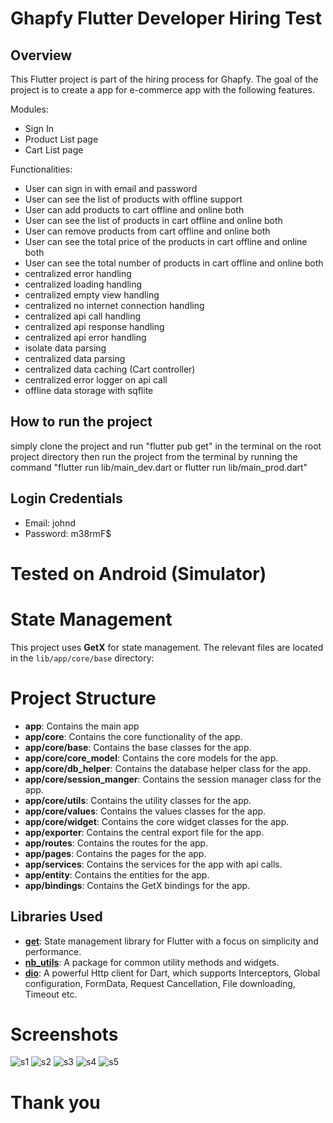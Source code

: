 # Ghapfy Flutter Developer Hiring Test

## Overview
This Flutter project is part of the hiring process for Ghapfy. The goal of the project is to create a app for e-commerce app with the following features.

Modules:
- Sign In
- Product List page 
- Cart List page

Functionalities:
- User can sign in with email and password
- User can see the list of products with offline support
- User can add products to cart offline and online both
- User can see the list of products in cart offline and online both
- User can remove products from cart offline and online both
- User can see the total price of the products in cart offline and online both
- User can see the total number of products in cart offline and online both
- centralized error handling
- centralized loading handling
- centralized empty view handling
- centralized no internet connection handling
- centralized api call handling
- centralized api response handling
- centralized api error handling
- isolate data parsing
- centralized data parsing
- centralized data caching (Cart controller)
- centralized error logger on api call
- offline data storage with sqflite

## How to run the project
simply clone the project and run "flutter pub get" in the terminal on the root project directory
then run the project from the terminal by running the command "flutter run  lib/main_dev.dart or flutter run  lib/main_prod.dart"

## Login Credentials
- Email: johnd
- Password: m38rmF$

# Tested on Android (Simulator)

# State Management
This project uses **GetX** for state management. The relevant files are located in the `lib/app/core/base` directory:

# Project Structure
- **app**: Contains the main app 
- **app/core**: Contains the core functionality of the app.
- **app/core/base**: Contains the base classes for the app.
- **app/core/core_model**: Contains the core models for the app.
- **app/core/db_helper**: Contains the database helper class for the app.
- **app/core/session_manger**: Contains the session manager class for the app.
- **app/core/utils**: Contains the utility classes for the app.
- **app/core/values**: Contains the values classes for the app.
- **app/core/widget**: Contains the core widget classes for the app.
- **app/exporter**: Contains the central export file for the app.
- **app/routes**: Contains the routes for the app.
- **app/pages**: Contains the pages for the app.
- **app/services**: Contains the services for the app with api calls.
- **app/entity**: Contains the entities for the app.
- **app/bindings**: Contains the GetX bindings for the app.


## Libraries Used

- **[get](https://pub.dev/packages/get)**: State management library for Flutter with a focus on simplicity and performance.
- **[nb_utils](https://pub.dev/packages/nb_utils)**: A package for common utility methods and widgets.
- **[dio](https://pub.dev/packages/dio)**: A powerful Http client for Dart, which supports Interceptors, Global configuration, FormData, Request Cancellation, File downloading, Timeout etc.

# Screenshots
![s1](s1.png)
![s2](s2.png)
![s3](s3.png)
![s4](s4.png)
![s5](s5.png)

# Thank you





